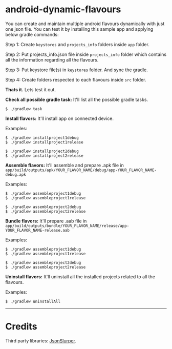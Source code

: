 # android-dynamic-flavours
You can create and maintain multiple android flavours dynamically with just one json file. You can test it by installing this sample app and applying below gradle commands:

Step 1: Create `keystores` and `projects_info` folders inside `app` folder.

Step 2: Put projects_info.json file inside `projects_info` folder which contains all the information regarding all the flavours.

Step 3: Put keystore file(s) in `keystores` folder. And sync the gradle.

Step 4: Create folders respected to each flavours inside `src` folder.

**Thats it.** Lets test it out.

**Check all possible gradle task:** It'll list all the possible gradle  tasks.
```
$ ./gradlew task
```

**Install flavors:** It'll install app on connected device.

Examples:
```
$ ./gradlew installproject1debug
$ ./gradlew installproject1release

$ ./gradlew installproject2debug
$ ./gradlew installproject2release
```

**Assemble flavors:** It'll assemble and prepare .apk file in `app/build/outputs/apk/YOUR_FLAVOR_NAME/debug/app-YOUR_FLAVOR_NAME-debug.apk`

Examples:
```
$ ./gradlew assembleproject1debug
$ ./gradlew assembleproject1release

$ ./gradlew assembleproject2debug
$ ./gradlew assembleproject2release
```


**Bundle flavors:** It'll prepare .aab file in `app/build/outputs/bundle/YOUR_FLAVOR_NAME/release/app-YOUR_FLAVOR_NAME-release.aab`

Examples:
```
$ ./gradlew assembleproject1debug
$ ./gradlew assembleproject1release

$ ./gradlew assembleproject2debug
$ ./gradlew assembleproject2release
```


**Uninstall flavors:** It'll uninstall all the installed projects related to all the flavours.

Examples:
```
$ ./gradlew uninstallAll
```
- - - 

# Credits

Third party libraries: [JsonSlurper](https://groovy-lang.org/processing-json.html#json_jsonslurper).
